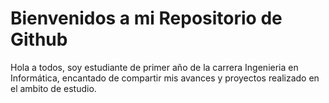 # Bienvenidos a mi Repositorio de Github

Hola a todos, soy estudiante de primer año de la carrera Ingenieria en Informática, encantado de compartir mis avances y proyectos realizado en el ambito de estudio.



